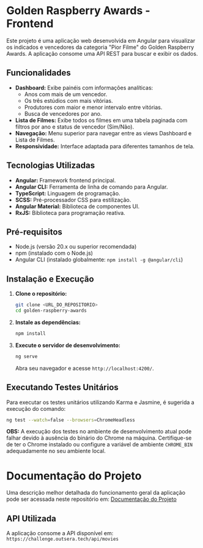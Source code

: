 # Golden Raspberry Awards - Frontend

Este projeto é uma aplicação web desenvolvida em Angular para visualizar os indicados e vencedores da categoria "Pior Filme" do Golden Raspberry Awards. A aplicação consome uma API REST para buscar e exibir os dados.

## Funcionalidades

- **Dashboard:** Exibe painéis com informações analíticas:
    - Anos com mais de um vencedor.
    - Os três estúdios com mais vitórias.
    - Produtores com maior e menor intervalo entre vitórias.
    - Busca de vencedores por ano.
- **Lista de Filmes:** Exibe todos os filmes em uma tabela paginada com filtros por ano e status de vencedor (Sim/Não).
- **Navegação:** Menu superior para navegar entre as views Dashboard e Lista de Filmes.
- **Responsividade:** Interface adaptada para diferentes tamanhos de tela.

## Tecnologias Utilizadas

- **Angular:** Framework frontend principal.
- **Angular CLI:** Ferramenta de linha de comando para Angular.
- **TypeScript:** Linguagem de programação.
- **SCSS:** Pré-processador CSS para estilização.
- **Angular Material:** Biblioteca de componentes UI.
- **RxJS:** Biblioteca para programação reativa.

## Pré-requisitos

- Node.js (versão 20.x ou superior recomendada)
- npm (instalado com o Node.js)
- Angular CLI (instalado globalmente: `npm install -g @angular/cli`)

## Instalação e Execução

1.  **Clone o repositório:**
    ```bash
    git clone <URL_DO_REPOSITORIO>
    cd golden-raspberry-awards
    ```

2.  **Instale as dependências:**
    ```bash
    npm install
    ```

3.  **Execute o servidor de desenvolvimento:**
    ```bash
    ng serve
    ```
    Abra seu navegador e acesse `http://localhost:4200/`.

## Executando Testes Unitários

Para executar os testes unitários utilizando Karma e Jasmine, é sugerida a execução do comando:

```bash
ng test --watch=false --browsers=ChromeHeadless
```

**OBS:** A execução dos testes no ambiente de desenvolvimento atual pode falhar devido à ausência do binário do Chrome na máquina. Certifique-se de ter o Chrome instalado ou configure a variável de ambiente `CHROME_BIN` adequadamente no seu ambiente local.

# Documentação do Projeto

Uma descrição melhor detalhada do funcionamento geral da aplicação pode ser acessada neste repositório em: [Documentação do Projeto](docs/Documentação.md)

## API Utilizada

A aplicação consome a API disponível em: `https://challenge.outsera.tech/api/movies`